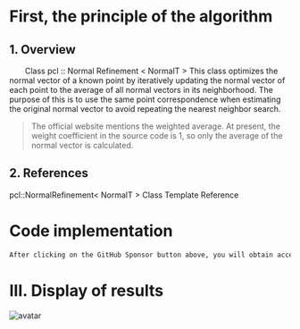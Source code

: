#  First, the principle of the algorithm 

##  1. Overview 

   Class pcl :: Normal Refinement < NormalT > This class optimizes the normal vector of a known point by iteratively updating the normal vector of each point to the average of all normal vectors in its neighborhood. The purpose of this is to use the same point correspondence when estimating the original normal vector to avoid repeating the nearest neighbor search. 

>  The official website mentions the weighted average. At present, the weight coefficient in the source code is 1, so only the average of the normal vector is calculated. 

##  2. References 

 pcl::NormalRefinement< NormalT > Class Template Reference 

#  Code implementation 

  ```python  
After clicking on the GitHub Sponsor button above, you will obtain access permissions to my private code repository ( https://github.com/slowlon/my_code_bar ) to view this blog code. By searching the code number of this blog, you can find the code you need, code number is: 2024020309574281260
  ```  
#  III. Display of results 

 ![avatar]( 77a76e5abfc04901a8cb09cf785d5880.png) 

